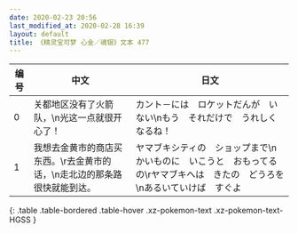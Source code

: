 ```yaml
---
date: 2020-02-23 20:56
last_modified_at: 2020-02-28 16:39
layout: default
title: 《精灵宝可梦 心金／魂银》文本 477
---
```

| 编号 | 中文 | 日文 |
| ---- | ---- | ---- |
| 0 | 关都地区没有了火箭队，\n光这一点就很开心了！ | カント－には　ロケットだんが　いない\nもう　それだけで　うれしくなるね！ |
| 1 | 我想去金黄市的商店买东西。\r去金黄市的话，\n走北边的那条路很快就能到达。 | ヤマブキシティの　ショップまで\nかいものに　いこうと　おもってるの\rヤマブキへは　きたの　どうろを\nあるいていけば　すぐよ |
{: .table .table-bordered .table-hover .xz-pokemon-text .xz-pokemon-text-HGSS }
